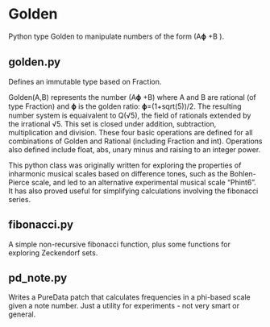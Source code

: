 # Golden

Python type Golden to manipulate numbers of the form (A𝛟 +B ).

## golden.py
Defines an immutable type based on Fraction.

Golden(A,B) represents the number (A𝛟 +B) where A and B are rational (of type Fraction) and 𝛟 is the golden ratio: 𝛟=(1+sqrt(5))/2. The resulting number system is equaivalent to Q(√5), the field of rationals extended by the irrational √5. This set is closed under addition, subtraction, multiplication and division. These four basic operations are defined for all combinations of Golden and Rational (including Fraction and int). Operations also defined include float, abs, unary minus and raising to an integer power.

This python class was originally written for exploring the properties of inharmonic musical scales based on difference tones, such as the Bohlen-Pierce scale, and led to an alternative experimental musical scale “Phint6”. It has also proved useful for simplifying calculations involving the fibonacci series.

## fibonacci.py
A simple non-recursive fibonacci function, plus some functions for exploring Zeckendorf sets.

## pd_note.py
Writes a PureData patch that calculates frequencies in a phi-based scale given a note number. Just a utility for experiments - not very smart or general.

